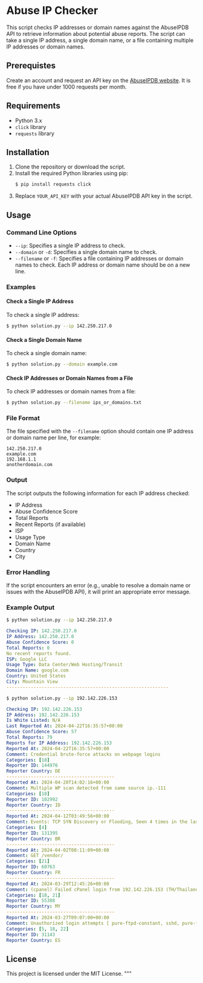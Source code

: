 # Abuse IP Checker

This script checks IP addresses or domain names against the AbuseIPDB API to retrieve information about potential abuse reports. The script can take a single IP address, a single domain name, or a file containing multiple IP addresses or domain names.

## Prerequistes
Create an account and request  an API key on the [AbuseIPDB website](https://www.abuseipdb.com/). It is free if you have under 1000 requests per month.

## Requirements

- Python 3.x
- `click` library
- `requests` library

## Installation

1. Clone the repository or download the script.
1. Install the required Python libraries using pip:
   ```bash
   $ pip install requests click
   ```
1. Replace `YOUR_API_KEY` with your actual AbuseIPDB API key in the script.

## Usage

### Command Line Options

- `--ip`: Specifies a single IP address to check.
- `--domain` or `-d`: Specifies a single domain name to check.
- `--filename` or `-f`: Specifies a file containing IP addresses or domain names to check. Each IP address or domain name should be on a new line.

### Examples

#### Check a Single IP Address

To check a single IP address:

```bash
$ python solution.py --ip 142.250.217.0
```

#### Check a Single Domain Name

To check a single domain name:

```bash
$ python solution.py --domain example.com
```

#### Check IP Addresses or Domain Names from a File

To check IP addresses or domain names from a file:

```bash
$ python solution.py --filename ips_or_domains.txt
```

### File Format

The file specified with the `--filename` option should contain one IP address or domain name per line, for example:

```plaintext
142.250.217.0
example.com
192.168.1.1
anotherdomain.com
```

### Output

The script outputs the following information for each IP address checked:

- IP Address
- Abuse Confidence Score
- Total Reports
- Recent Reports (if available)
- ISP
- Usage Type
- Domain Name
- Country
- City

### Error Handling

If the script encounters an error (e.g., unable to resolve a domain name or issues with the AbuseIPDB API), it will print an appropriate error message.

### Example Output

```bash
$ python solution.py --ip 142.250.217.0
```
```yaml
Checking IP: 142.250.217.0
IP Address: 142.250.217.0
Abuse Confidence Score: 0
Total Reports: 0
No recent reports found.
ISP: Google LLC
Usage Type: Data Center/Web Hosting/Transit
Domain Name: google.com
Country: United States
City: Mountain View
------------------------------------------------------------
```

```bash
$ python solution.py --ip 192.142.226.153
```
```yaml
Checking IP: 192.142.226.153
IP Address: 192.142.226.153
Is White Listed: N/A
Last Reported At: 2024-04-22T16:35:57+00:00
Abuse Confidence Score: 57
Total Reports: 79
Reports for IP Address: 192.142.226.153
Reported At: 2024-04-22T16:35:57+00:00
Comment: Credential brute-force attacks on webpage logins
Categories: [18]
Reporter ID: 144976
Reporter Country: DE
----------------------------------------
Reported At: 2024-04-20T14:02:16+00:00
Comment: Multiple WP scan detected from same source ip.-111
Categories: [18]
Reporter ID: 102992
Reporter Country: ID
----------------------------------------
Reported At: 2024-04-12T03:49:56+00:00
Comment: Events: TCP SYN Discovery or Flooding, Seen 4 times in the last 10800 seconds
Categories: [4]
Reporter ID: 131395
Reporter Country: BR
----------------------------------------
Reported At: 2024-04-02T08:11:09+00:00
Comment: GET /vendor/
Categories: [21]
Reporter ID: 60763
Reporter Country: FR
----------------------------------------
Reported At: 2024-03-29T12:45:26+00:00
Comment: (cpanel) Failed cPanel login from 192.142.226.153 (TH/Thailand/-): 1 in the last 3600 secs
Categories: [18, 21]
Reporter ID: 55388
Reporter Country: MY
----------------------------------------
Reported At: 2024-03-27T09:07:00+00:00
Comment: Unauthorized login attempts [ pure-ftpd-constant, sshd, pure-ftpd]
Categories: [5, 18, 22]
Reporter ID: 31143
Reporter Country: ES
```

## License

This project is licensed under the MIT License.
"""
